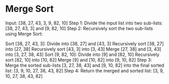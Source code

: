 # Merge Sort

Input: [38, 27, 43, 3, 9, 82, 10]
Step 1: Divide the input list into two sub-lists: [38, 27, 43, 3] and [9, 82, 10]
Step 2: Recursively sort the two sub-lists using Merge Sort:

Sort [38, 27, 43, 3]:
Divide into [38, 27] and [43, 3]
Recursively sort [38, 27] into [27, 38]
Recursively sort [43, 3] into [3, 43]
Merge [27, 38] and [3, 43] into [3, 27, 38, 43]
Sort [9, 82, 10]:
Divide into [9] and [82, 10]
Recursively sort [82, 10] into [10, 82]
Merge [9] and [10, 82] into [9, 10, 82]
Step 3: Merge the sorted sub-lists [3, 27, 38, 43] and [9, 10, 82] into the final sorted list: [3, 9, 10, 27, 38, 43, 82]
Step 4: Return the merged and sorted list: [3, 9, 10, 27, 38, 43, 82]

